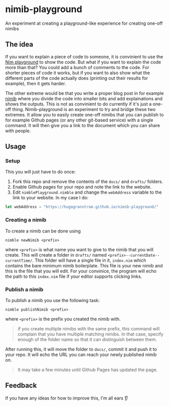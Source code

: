 # nimib-playground
An experiment at creating a playground-like experience for creating one-off nimibs

## The idea
If you want to explain a piece of code to someone, it is convinient to use the [Nim playground](play.nim-lang.org) to show the code.
But what if you want to explain the code more than that? You could add a bunch of comments to the code. For shorter pieces of code it works,
but if you want to also show what the different parts of the code actually does (printing out their results for example), then it gets harder.

The other extreme would be that you write a proper blog post in for example [nimib](https://github.com/pietroppeter/nimib) where you divide the
code into smaller bits and add explainations and shows the outputs. This is not as convinient to do currently if it's just a one-off thing. 
Nimib-playground is an experiment to try and bridge these two extremes. It allow you to easily create one-off nimibs that you can publish to
for example Github pages (or any other git-based service) with a single command. It will then give you a link to the document which you can share
with people. 

## Usage
### Setup
This you will just have to do once:
1. Fork this repo and remove the contents of the `docs/` and `drafts/` folders.
2. Enable Github pages for your repo and note the link to the website.
3. Edit `nimblePlayground.nimble` and change the `webAddress` variable to the link to your website. In my case I do:
```nim
let webAddress = "https://hugogranstrom.github.io/nimib-playground/"
```

### Creating a nimib
To create a nimib can be done using
```
nimble newNimib <prefix>
```
where `<prefix>` is what name you want to give to the nimib that you will create. This will create a folder in `drafts/` named `<prefix>--currentDate--currentTime/`. This folder will have a single file in it, `index.nim` which contains the bare minimum nimib boilerplate. This file is your new nimib and this is the file that you will edit. For your convinice, the program will echo the path to this `index.nim` file if your editor supports clicking links. 

### Publish a nimib
To publish a nimib you use the following task:
```
nimble publishNimib <prefix>
```
where `<prefix>` is the prefix you created the nimib with.

> if you create multiple nimibs with the same prefix, this command will complain that you have multiple matching nimibs. In that case, specify enough of the folder name so that it can distinguish between them.

After running this, it will move the folder to `docs/`, commit it and push it to your repo. It will echo the URL you can reach your newly published nimib on.

> It may take a few minutes until Github Pages has updated the page.

## Feedback
If you have any ideas for how to improve this, I'm all ears 👂️
